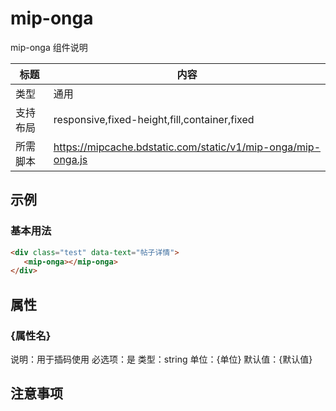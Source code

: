 # mip-onga

mip-onga 组件说明

标题|内容
----|----
类型|通用
支持布局|responsive,fixed-height,fill,container,fixed
所需脚本|https://mipcache.bdstatic.com/static/v1/mip-onga/mip-onga.js

## 示例

### 基本用法
```html
<div class="test" data-text="帖子详情">
   <mip-onga></mip-onga>
</div>
```

## 属性

### {属性名}

说明：用于插码使用
必选项：是
类型：string
单位：{单位}
默认值：{默认值}

## 注意事项
